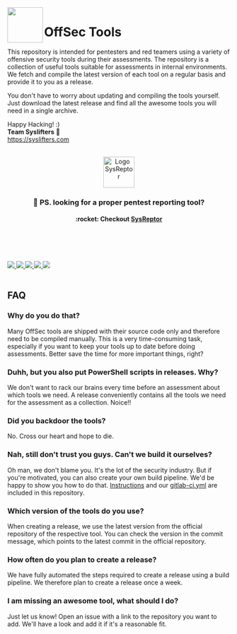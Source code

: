 <img align="left" width="80px" height="80px" src="https://user-images.githubusercontent.com/7896159/220596940-eaccedd8-979d-46eb-a014-e4082d7bf725.png">

# OffSec Tools
This repository is intended for pentesters and red teamers using a variety of offensive security tools during their assessments. The repository is a collection of useful tools suitable for assessments in internal environments. We fetch and compile the latest version of each tool on a regular basis and provide it to you as a release.

You don't have to worry about updating and compiling the tools yourself. Just download the latest release and find all the awesome tools you will need in a single archive.

Happy Hacking! :)  
<b>Team Syslifters</b> 🦖  
<a href="https://syslifters.com">https://syslifters.com</a>
<br>
<br>
<p align="center">
    <a href="https://docs.sysreptor.com"><img width="70" src="https://github.com/cmahrl/OSCP-Reporting/blob/main/logo-invert.svg" alt="Logo SysReptor"></a>
</p>
<h3 align="center">🔎 PS. looking for a proper pentest reporting tool?</h3>
<h4 align="center">:rocket: Checkout <a class="md-button" href="https://docs.sysreptor.com">SysReptor</a></h4>
<br/>
<br/>
<br/>
<br/>

<a href="https://github.com/Syslifters/offsec-tools/">
    <img src="https://img.shields.io/github/stars/Syslifters/offsec-tools?color=yellow&style=flat-square">
</a>
<a href="https://github.com/Syslifters/offsec-tools/releases/latest">
    <img src="https://img.shields.io/github/v/release/Syslifters/offsec-tools?color=green&style=flat-square">
</a>
<a href="https://github.com/Syslifters/offsec-tools/releases/latest">
    <img src="https://img.shields.io/github/release-date/Syslifters/offsec-tools?color=blue&style=flat-square">
</a>
<a href="https://github.com/Syslifters/offsec-tools/">
    <img src="https://img.shields.io/github/repo-size/Syslifters/offsec-tools?color=red&style=flat-square">
</a>
<a href="https://www.linkedin.com/company/syslifters/">
    <img src="https://img.shields.io/badge/-Linkedin-blue?style=flat-square&logo=linkedin">
</a>
<br/>
<br/>

## FAQ
### Why do you do that?
Many OffSec tools are shipped with their source code only and therefore need to be compiled manually. This is a very time-consuming task, especially if you want to keep your tools up to date before doing assessments. Better save the time for more important things, right?

### Duhh, but you also put PowerShell scripts in releases. Why?
We don't want to rack our brains every time before an assessment about which tools we need. A release conveniently contains all the tools we need for the assessment as a collection. Noice!!

### Did you backdoor the tools?
No. Cross our heart and hope to die.

### Nah, still don't trust you guys. Can't we build it ourselves?
Oh man, we don't blame you. It's the lot of the security industry. But if you're motivated, you can also create your own build pipeline. We'd be happy to show you how to do that. [Instructions](HOWTO.md)
 and our [gitlab-ci.yml](gitlab-ci.yml) are included in this repository.

### Which version of the tools do you use?
When creating a release, we use the latest version from the official repository of the respective tool. You can check the version in the commit message, which points to the latest commit in the official repository.

### How often do you plan to create a release?
We have fully automated the steps required to create a release using a build pipeline. We therefore plan to create a release once a week.

### I am missing an awesome tool, what should I do?
Just let us know! Open an issue with a link to the repository you want to add. We'll have a look and add it if it's a reasonable fit.
